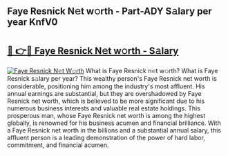 ## Faye Resnick N𝚎t w𝚘rth - Part-ADY S𝚊lary per year KnfV0

# <h2><a href="http://gc1jr8h.nevu.top/?p=Faye+Resnick">🔗 👉🔴 Faye Resnick N𝚎t w𝚘rth - S𝚊lary</a></h2>

[![Faye Resnick N𝚎t W𝚘rth](https://i.imgur.com/Oavwk0R.jpeg)](http://gc1jr8h.nevu.top/?p=Faye+Resnick)
What is Faye Resnick n𝚎t w𝚘rth? What is Faye Resnick s𝚊lary per year?
This wealthy person's Faye Resnick net worth is considerable, positioning him among the industry's most affluent. His annual earnings are substantial, but they are overshadowed by Faye Resnick net worth, which is believed to be more significant due to his numerous business interests and valuable real estate holdings. This prosperous man, whose Faye Resnick net worth is among the highest globally, is renowned for his business acumen and financial brilliance. With a Faye Resnick net worth in the billions and a substantial annual salary, this affluent person is a leading demonstration of the power of hard labor, commitment, and financial acumen.
